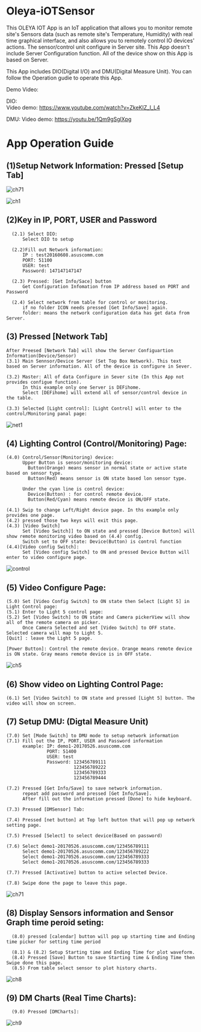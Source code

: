 # Oleya-iOTSensor

   This OLEYA IOT App is an IoT application that allows you to monitor remote site's Sensors data
   (such as remote site's Temperature, Humidity) with real time graphical interface, 
   and also allows you to remotely control IO devices' actions. The sensor/control unit configure in Server site.
   This App doesn't include Server Configuration function. All of the device show on this App is based on Server.

   This App includes DIO(Digital I/O) and DMU(Digital Measure Unit). You can follow the Operation gudie to operate this App.
   
   Demo Video:
   
   DIO:   
   Video demo: https://www.youtube.com/watch?v=ZkeKIZ_I_L4
   
   DMU:
   Video demo: https://youtu.be/1Qm9gSglXpg
   
  
  
# App Operation Guide 

## (1)Setup Network Information: Pressed [Setup Tab]
![ch71](https://user-images.githubusercontent.com/2010446/137914875-1fecc781-ee8e-483e-b55d-dfc12e496076.png)

  ![ch1](https://user-images.githubusercontent.com/2010446/137754913-5ebd3fd6-dc8e-44d9-adb0-76ce936f8fb7.png)


## (2)Key in IP, PORT, USER and Password

      (2.1) Select DIO:
          Select DIO to setup

      (2.2)Fill out Network information:
          IP : test20160608.asuscomm.com
          PORT: 51100
          USER: test
          Password: 147147147147

      (2.3) Pressed: [Get Info/Sace] button
          Get Configuration Infomation from IP address based on PORT and Password

      (2.4) Select network from table for control or monitoring.
          if no folder ICON needs pressed [Get Info/Save] again.
          folder: means the network configuration data has get data from Server.
      
   
 ## (3) Pressed [Network Tab]
    After Preesed [Network Tab] will show the Server Configuartion Information(Device/Sensor)
    (3.1) Main Sennsor/Device Server (Set Top Box Network). This text based on Server information. All of the device is configure in Sever.
     
    (3.2) Master: All of data Configure in Sever site (In this App not provides configue function).
          In this example only one Server is DEFihome.
          Select [DEFihome] will extend all of sensor/control device in the table.
    
    (3.3) Selected [Light control]: [Light Control] will enter to the control/Monitoring panal page:
    
    
  ![net1](https://user-images.githubusercontent.com/2010446/137631518-9d5b0d03-51d3-4e5f-9357-71fa5006d459.png)
  
  
## (4) Lighting Control (Control/Monitoring) Page:

    (4.0) Control/Sensor(Monitoring) device:
          Upper Button is sensor/monitoring device:
            Button(Orange) means sensor in normal state or active state based on sensor type.
            Button(Red) means sensor is ON state based lon sensor type.
          
          Under the cyan line is control device:
            Device(Button) : for control remote device.
            Button(Red/Cyan) means remote device is ON/OFF state. 
   
    (4.1) Swip to change Left/Right device page. In ths example only provides one page.
    (4.2) pressed those two keys will exit this page.
    (4.3) [Video Switch]
          Set [Video Switch]] to ON state and pressed [Device Button] will show remote monitoring video based on (4.4) config.
          Switch set to OFF state: Device(Button) is control function
    (4.4)[Video config Switch]:
          Set [Video config Switch] to ON and pressed Device Button will enter to video configure page.
          
          
  ![control](https://user-images.githubusercontent.com/2010446/137633743-1367d135-95a9-487e-8009-7798a4e45c59.png)
  
  
## (5) Video Configure Page:
    (5.0) Set [Video Config Switch] to ON state then Select [Light 5] in Light Control page:
    (5.1) Enter to Light 5 control page:
    (5.2) Set [Video Switch] to ON state and Camera pickerView will show all of the remote camera on picker.
          Once Camera Selected and set [Video Switch] to OFF state. Selected camera will map to Light 5.
    [Quit] : leave the Light 5 page.
    
    [Power Button]: Control the remote device. Orange means remote device is ON state. Gray means remote device is in OFF state. 
          
    
   ![ch5](https://user-images.githubusercontent.com/2010446/137758626-3054fda9-68ed-4e6c-aaf1-f5655b4b02d6.png)
  
  
## (6) Show video on Lighting Control Page:

    (6.1) Set [Video Switch] to ON state and pressed [Light 5] button. The video will show on screen.


## (7) Setup DMU: (Digtal Measure Unit)

    (7.0) Set [Mode Switch] to DMU mode to setup network information
    (7.1) Fill out the IP, PORT, USER and Password information
          example: IP: demo1-20170526.asuscomm.com
                   PORT: 51400
                   USER: test
                   Password: 123456789111
                             123456789222
                             123456789333
                             123456789444

    (7.2) Pressed [Get Info/Save] to save network information.
          repeat add password and pressed [Get Info/Save]. 
          After fill out the information pressed [Done] to hide keyboard.

    (7.3) Pressed [DMSensor] Tab:

    (7.4) Pressed [net button] at Top left button that will pop up network setting page.
    
    (7.5) Pressed [Select] to select device(Based on password)
    
    (7.6) Select demo1-20170526.asuscomm.com/123456789111
          Select demo1-20170526.asuscomm.com/123456789222
          Select demo1-20170526.asuscomm.com/123456789333
          Select demo1-20170526.asuscomm.com/123456789333
    
    (7.7) Pressed [Activative] button to active selected Device.
    
    (7.8) Swipe done the page to leave this page.
    
  ![ch71](https://user-images.githubusercontent.com/2010446/137914996-7e80ff8d-88ce-4dae-b66b-187cc3c30b78.png)

  
## (8) Display Sensors information and Sensor Graph time peroid seting:
   
      (8.0) pressed [calendar] button will pop up starting time and Ending time picker for setting time period

      (8.1) & (8.2) Setup Starting time and Ending Time for plot waveform.
      (8.4) Pressed [Save] Button to save Starting time & Ending Time then Swipe done this page.
      (8.5) From table select sensor to plot history charts.
   
 ![ch8](https://user-images.githubusercontent.com/2010446/137906729-586af70e-041f-4d88-b4e4-c382deda0e32.png)

## (9) DM Charts (Real Time Charts):

      (9.0) Pressed [DMCharts]:
      
 ![ch9](https://user-images.githubusercontent.com/2010446/137909895-645d3751-596e-46c2-aeda-2516d9a8b1bb.png)

     
       
    
